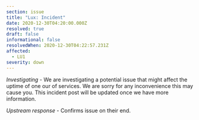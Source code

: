 ```yaml
---
section: issue
title: "Lux: Incident"
date: 2020-12-30T04:20:00.000Z
resolved: true
draft: false
informational: false
resolvedWhen: 2020-12-30T04:22:57.231Z
affected:
  - LU1
severity: down
---
```

*Investigating* - We are investigating a potential issue that might affect the uptime of one our of services. We are sorry for any inconvenience this may cause you. This incident post will be updated once we have more information.

*Upstream response* - Confirms issue on their end.